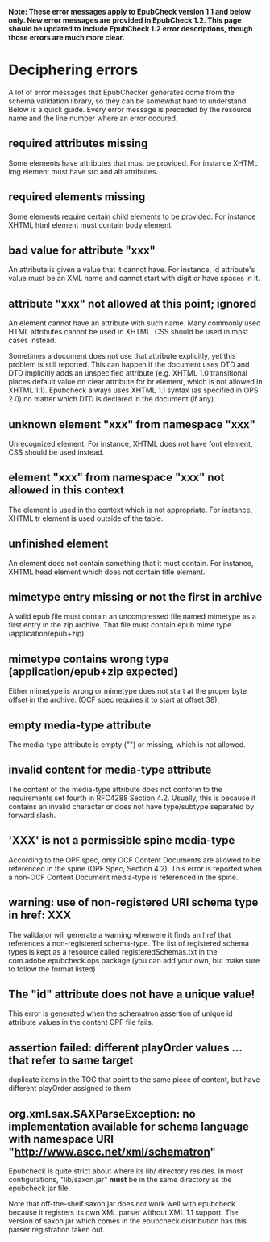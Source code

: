 **Note: These error messages apply to EpubCheck version 1.1 and below only. New error messages are provided in EpubCheck 1.2. This page should be updated to include EpubCheck 1.2 error descriptions, though those errors are much more clear.**

# Deciphering errors #

A lot of error messages that EpubChecker generates come from the schema validation library, so they can be somewhat hard to understand. Below is a quick guide. Every error message is preceded by the resource name and the line number where an error occured.

## required attributes missing ##

Some elements have attributes that must be provided. For instance XHTML img element must have src and alt attributes.

## required elements missing ##

Some elements require certain child elements to be provided. For instance XHTML html element must contain body element.

## bad value for attribute "xxx" ##

An attribute is given a value that it cannot have. For instance, id attribute's value must be an XML name and cannot start with digit or have spaces in it.

## attribute "xxx" not allowed at this point; ignored ##

An element cannot have an attribute with such name. Many commonly used HTML attributes cannot be used in XHTML. CSS should be used in most cases instead.

Sometimes a document does not use that attribute explicitly, yet this problem is still reported. This can happen if the document uses DTD and DTD implicitly adds an unspecified attribute (e.g. XHTML 1.0 transitional places default value on clear attribute for br element, which is not allowed in XHTML 1.1). Epubcheck always uses XHTML 1.1 syntax (as specified in OPS 2.0) no matter which DTD is declared in the document (if any).

## unknown element "xxx" from namespace "xxx" ##

Unrecognized element. For instance, XHTML does not have font element, CSS should be used instead.

## element "xxx" from namespace "xxx" not allowed in this context ##

The element is used in the context which is not appropriate. For instance, XHTML tr element is used outside of the table.

## unfinished element ##

An element does not contain something that it must contain. For instance, XHTML head element which does not contain title element.

## mimetype entry missing or not the first in archive ##

A valid epub file must contain an uncompressed file named mimetype as a first entry in the zip archive. That file must contain epub mime type (application/epub+zip).

## mimetype contains wrong type (application/epub+zip expected) ##

Either mimetype is wrong or mimetype does not start at the proper byte offset in the archive. (OCF spec requires it to start at offset 38).

## empty media-type attribute ##

The media-type attribute is empty ("") or missing, which is not allowed.

## invalid content for media-type attribute ##

The content of the media-type attribute does not conform to the requirements set fourth in RFC4288 Section 4.2. Usually, this is because it contains an invalid character or does not have type/subtype separated by forward slash.

## 'XXX' is not a permissible spine media-type ##

According to the OPF spec, only OCF Content Documents are allowed to be referenced in the spine (OPF Spec, Section 4.2). This error is reported when a non-OCF Content Document media-type is referenced in the spine.

## warning: use of non-registered URI schema type in href: XXX ##

The validator will generate a warning whenvere it finds an href that references a non-registered schema-type. The list of registered schema types is kept as a resource called registeredSchemas.txt in the com.adobe.epubcheck.ops package (you can add your own, but make sure to follow the format listed)

## The "id" attribute does not have a unique value! ##

This error is generated when the schematron assertion of unique id attribute values in the content OPF file fails.

## assertion failed: different playOrder values ... that refer to same target ##

duplicate items in the TOC that point to the same piece of content, but have different playOrder assigned to them

## org.xml.sax.SAXParseException: no implementation available for schema language with namespace URI "http://www.ascc.net/xml/schematron" ##

Epubcheck is quite strict about where its lib/ directory resides. In most configurations, "lib/saxon.jar" **must** be in the same directory as the epubcheck jar file.

Note that off-the-shelf saxon.jar does not work well with epubcheck  because it registers its own XML parser without  XML 1.1 support. The version of saxon.jar which comes in the epubcheck distribution has this parser registration taken out.